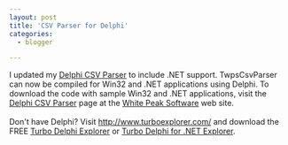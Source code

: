 ```yaml
---
layout: post
title: 'CSV Parser for Delphi'
categories:
  - blogger

---
```


I updated my <a href="http://www.whitepeaksoftware.com/delphi_csv_parser.aspx">Delphi CSV Parser</a> to include .NET support.  TwpsCsvParser can now be compiled for Win32 and .NET applications using Delphi.  To download the code with sample Win32 and .NET applications, visit the <a href="http://www.whitepeaksoftware.com/delphi_csv_parser.aspx">Delphi CSV Parser</a> page at the <a href="http://www.whitepeaksoftware.com/">White Peak Software</a> web site.<br /><br />Don't have Delphi?  Visit <a href="http://www.turboexplorer.com/">http://www.turboexplorer.com/</a> and download the FREE <a href="http://www.turboexplorer.com/delphi">Turbo Delphi Explorer</a> or <a href="http://www.turboexplorer.com/delphinet">Turbo Delphi for .NET Explorer</a>.
